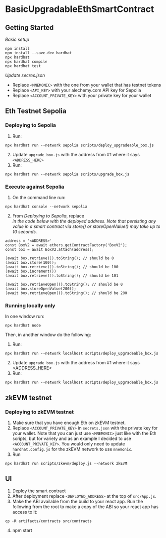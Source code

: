 # BasicUpgradableEthSmartContract

## Getting Started

*Basic setup*

```
npm install
npm install --save-dev hardhat
npx hardhat
npx hardhat compile
npx hardhat test
```

*Update secres.json*
* Replace `<MNEMONIC>` with the one from your wallet that has testnet tokens
* Replace `<API_KEY>` with your alechemy.com API key for Sepolia
* Replace `<ACCOUNT_PRIVATE_KEY>` with your private key for your wallet

## Eth Testnet Sepolia

### Deploying to Sepolia

1. Run:
```
npx hardhat run --network sepolia scripts/deploy_upgradeable_box.js
```

2. Update `upgrade_box.js` with the address from #1 where it says `<ADDRESS_HERE>`
3. Run:
```
npx hardhat run --network sepolia scripts/upgrade_box.js
```

### Execute against Sepolia

1. On the command line run:

```
npx hardhat console --network sepolia
```
2. From *Deploying to Sepolia*, replace *<ADDRESS>* in the code below with the deployed address. Note that persisting any value in a smart contract via _store()_ or _storeOpenValue()_ may take up to 10 seconds.
```
address = '<ADDRESS>'
const BoxV2 = await ethers.getContractFactory('BoxV2');
const box = await BoxV2.attach(address);

(await box.retrieve()).toString(); // should be 0
(await box.store(100));
(await box.retrieve()).toString(); // should be 100 
(await box.increment())
(await box.retrieve()).toString(); // should be 101 

(await box.retrieveOpen()).toString(); // should be 0
(await box.storeOpenValue(200));
(await box.retrieveOpen()).toString(); // should be 200
```

### Running locally only

In one window run:
```
npx hardhat node
```

Then, in another window do the following:

1. Run:
```
npx hardhat run --network localhost scripts/deploy_upgradeable_box.js
```

2. Update `upgrade_box.js` with the address from #1 where it says <ADDRESS_HERE>
3. Run:
```
npx hardhat run --network localhost scripts/deploy_upgradeable_box.js
```

## zkEVM testnet

### Deploying to zkEVM testnet

1. Make sure that you have enough Eth on zkEVM testnet.
2. Replace `<ACCOUNT_PRIVATE_KEY>` in `secrets.json` with the private key for your wallet. Note that you can just use `<MNEMONIC>` just like with the Eth scripts, but for variety and as an example I decided to use `<ACCOUNT_PRIVATE_KEY>`. You would only need to update `hardhat.config.js` for the zkEVM network to use `mnemonic`.
3. Run

```
npx hardhat run scripts/zkevm/deploy.js --network zkEVM
```

## UI

1. Deploy the smart contract 
2. After deployment replace `<DEPLOYED_ADDRESS>` at the top of `src/App.js`. 
3. Make the ABI available from the build to your react app. Run the following from the root to make a copy of the ABI so your react app has access to it:
```
cp -R artifacts/contracts src/contracts
```
4. npm start

